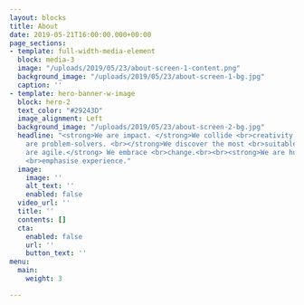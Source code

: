 ```yaml
---
layout: blocks
title: About
date: 2019-05-21T16:00:00.000+00:00
page_sections:
- template: full-width-media-element
  block: media-3
  image: "/uploads/2019/05/23/about-screen-1-content.png"
  background_image: "/uploads/2019/05/23/about-screen-1-bg.jpg"
  caption: ''
- template: hero-banner-w-image
  block: hero-2
  text_color: "#29243D"
  image_alignment: Left
  background_image: "/uploads/2019/05/23/about-screen-2-bg.jpg"
  headline: "<strong>We are impact. </strong>We collide <br>creativity with technology.<br><br><strong>We
    are problem-solvers. <br></strong>We discover the most <br>suitable solution.<br><br><strong>We
    are agile.</strong> We embrace <br>change.<br><br><strong>We are human. </strong>We
    <br>emphasise experience."
  image:
    image: ''
    alt_text: ''
    enabled: false
  video_url: ''
  title: ''
  contents: []
  cta:
    enabled: false
    url: ''
    button_text: ''
menu:
  main:
    weight: 3

---
```

